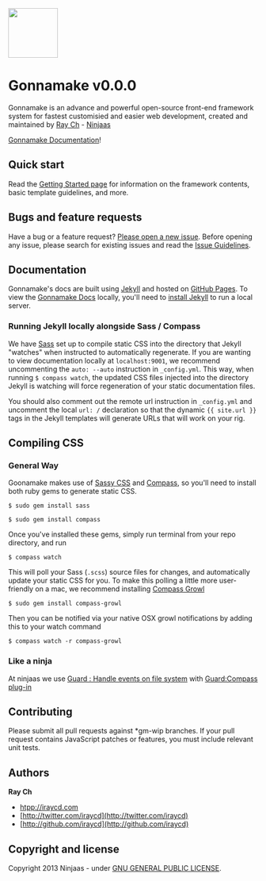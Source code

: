 <a href="http://goonamake.com/">
    <img src="https://si0.twimg.com/profile_images/2690694370/d103186cdb45afbf7d4b27a653236129_bigger.png" width="100px">
</a>

# Gonnamake v0.0.0
Gonnamake is an advance and powerful open-source front-end framework system for fastest customisied and easier web development, created and maintained by [Ray Ch](http://iraycd.com) - [Ninjaas](http://ninjaas.com)

[Gonnamake Documentation](http://goonamake.com/documentation/)!



## Quick start

Read the [Getting Started page](http://goonamake.com/start-making/) for information on the framework contents, basic template guidelines, and more.


## Bugs and feature requests

Have a bug or a feature request? [Please open a new issue](https://github.com/ninjaas/gonnamake/issues). Before opening any issue, please search for existing issues and read the [Issue Guidelines](CONTRIBUTING.md).



## Documentation

Gonnamake's docs are built using [Jekyll](http://jekyllrb.com) and hosted on [GitHub Pages](http://pages.github.com/). To view the [Gonnamake Docs](http://goonamake.com/documentation/) locally, you'll need to [install Jekyll](https://github.com/mojombo/jekyll/wiki/install) to run a local server.


### Running Jekyll locally alongside Sass / Compass

We have [Sass](http://sass-lang.com) set up to compile static CSS into the directory that Jekyll "watches" when instructed to automatically regenerate.  If you are wanting to view documentation locally at ```localhost:9001```, we recommend uncommenting the ```auto: --auto``` instruction in ```_config.yml```.  This way, when running ```$ compass watch```, the updated CSS files injected into the directory Jekyll is watching will force regeneration of your static documentation files.  

You should also comment out the remote url instruction in ```_config.yml``` and uncomment the local ```url: /``` declaration so that the dynamic ```{{ site.url }}``` tags in the Jekyll templates will generate URLs that will work on your rig.



## Compiling CSS

### General Way

Goonamake makes use of [Sassy CSS](http://sass-lang.com) and [Compass](http://compass-style.org), so you'll need to install both ruby gems to generate static CSS.

```
$ sudo gem install sass
```

```
$ sudo gem install compass
```

Once you've installed these gems, simply run terminal from your repo directory, and run

```
$ compass watch
```

This will poll your Sass (`.scss`) source files for changes, and automatically update your static CSS for you.  To make this polling a little more user-friendly on a mac, we recommend installing [Compass Growl](https://github.com/Compass/compass-growl)

```
$ sudo gem install compass-growl
```

Then you can be notified via your native OSX growl notifications by adding this to your watch command

```
$ compass watch -r compass-growl
```


### Like a ninja

At ninjaas we use [Guard : Handle events on file system](http://ninjaas.com/blog/guard-handle-events-on-file-system/) with [Guard:Compass plug-in](https://github.com/guard/guard-compass)



## Contributing

Please submit all pull requests against *gm-wip branches. If your pull request contains JavaScript patches or features, you must include relevant unit tests.


## Authors

**Ray Ch**

+ [htpp://iraycd.com](http://iraycd.com)
+ [http://twitter.com/iraycd](http://twitter.com/iraycd)
+ [http://github.com/iraycd](http://github.com/iraycd)



## Copyright and license

Copyright 2013 Ninjaas - under [GNU GENERAL PUBLIC LICENSE](LICENSE).